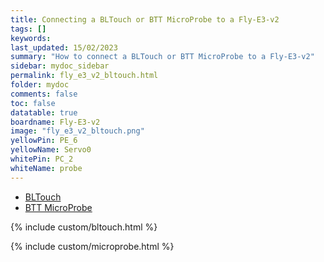 ```yaml
---
title: Connecting a BLTouch or BTT MicroProbe to a Fly-E3-v2
tags: []
keywords: 
last_updated: 15/02/2023
summary: "How to connect a BLTouch or BTT MicroProbe to a Fly-E3-v2"
sidebar: mydoc_sidebar
permalink: fly_e3_v2_bltouch.html
folder: mydoc
comments: false
toc: false
datatable: true
boardname: Fly-E3-v2
image: "fly_e3_v2_bltouch.png"
yellowPin: PE_6
yellowName: Servo0
whitePin: PC_2
whiteName: probe
---
```


<ul id="profileTabs" class="nav nav-tabs">
  <li class="active"><a class="noCrossRef" href="#bltouch" data-toggle="tab">BLTouch</a></li>  
	<li><a class="noCrossRef" href="#micro" data-toggle="tab">BTT MicroProbe</a></li>
</ul>
  <div class="tab-content">
<div role="tabpanel" class="tab-pane active" id="bltouch" markdown="1">

{% include custom/bltouch.html %}

</div>

<div role="tabpanel" class="tab-pane" id="micro" markdown="1">

{% include custom/microprobe.html %}

</div>

</div>
